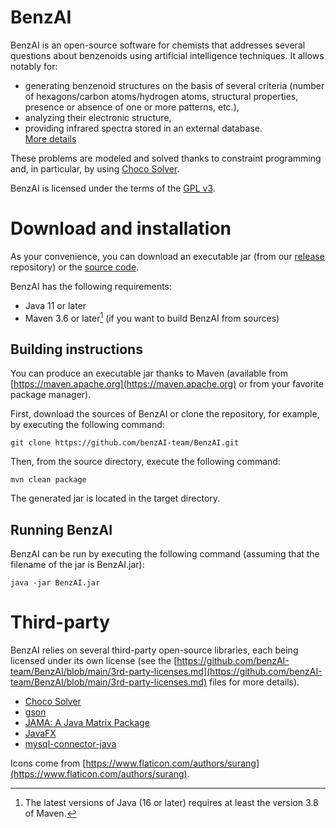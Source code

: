 # BenzAI

BenzAI is an open-source software for chemists that addresses several questions about benzenoids using artificial intelligence techniques.
It allows notably for:
* generating benzenoid structures on the basis of several criteria (number of hexagons/carbon atoms/hydrogen atoms, structural properties, presence or absence of one or more patterns, etc.),
* analyzing their electronic structure,
* providing infrared spectra stored in an external database.  
[More details](https://benzai-team.github.io/BenzAI/details)

These problems are modeled and solved thanks to constraint programming and, in particular, by using [Choco Solver](https://www.cosling.com/fr/choco-solver).

BenzAI is licensed under the terms of the [GPL v3](https://github.com/benzAI-team/BenzAI/blob/main/LICENSE).


# Download and installation

As your convenience, you can download an executable jar (from our [release](https://github.com/benzAI-team/BenzAI/releases) repository) or the [source code](https://github.com/benzAI-team/BenzAI).

BenzAI has the following requirements:
* Java 11 or later
* Maven 3.6 or later[^1] (if you want to build BenzAI from sources)

## Building instructions
You can produce an executable jar thanks to Maven (available from [https://maven.apache.org](https://maven.apache.org) or from your favorite package manager). 

First, download the sources of BenzAI or clone the repository, for example, by executing the following command:  

    git clone https://github.com/benzAI-team/BenzAI.git
    
Then, from the source directory, execute the following command:  

    mvn clean package
    
The generated jar is located in the target directory.	

## Running BenzAI
BenzAI can be run by executing the following command (assuming that the filename of the jar is BenzAI.jar):  

    java -jar BenzAI.jar

# Third-party

BenzAI relies on several third-party open-source libraries, each being licensed under its own license (see the [https://github.com/benzAI-team/BenzAI/blob/main/3rd-party-licenses.md](https://github.com/benzAI-team/BenzAI/blob/main/3rd-party-licenses.md) files for more details).

* [Choco Solver](https://github.com/chocoteam/choco-solver)
* [gson](https://github.com/google/gson/)
* [JAMA: A Java Matrix Package](https://math.nist.gov/javanumerics/jama/)
* [JavaFX](https://openjfx.io/)
* [mysql-connector-java](https://github.com/mysql/mysql-connector-j)

Icons come from [https://www.flaticon.com/authors/surang](https://www.flaticon.com/authors/surang).

[^1]: The latest versions of Java (16 or later) requires at least the version 3.8 of Maven.
